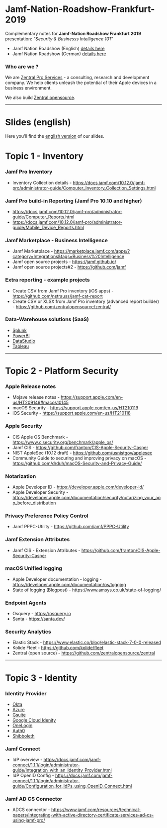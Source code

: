 # Jamf-Nation-Roadshow-Frankfurt-2019

Complementary notes for **Jamf-Nation Roadshow Frankfurt 2019** presentation: _"Security & Businesss Intelligence 101"_

- Jamf Nation Roadshow (English) [details here](https://www.jamf.com/events/jamf-nation-roadshow-frankfurt/)
- Jamf Nation Roadshow (German) [details here](https://www.jamf.com/de/veranstaltungen/jamf-nation-roadshow-frankfurt/)

### Who are we ?

We are [Zentral Pro Services](https://www.zentral.pro/) - a consulting, research and development company.
We help clients unleash the potential of their Apple devices in a business environment.

We also build [Zentral opensource](https://github.com/zentralopensource/zentral/wiki).

---

# Slides (english)

Here you'll find the [english version](./pdf/Jamf-Nation-Roadshow-Frankfurt-2019.pdf) of our slides. 

# Topic 1 - Inventory

### Jamf Pro Inventory

- Inventory Collection details - https://docs.jamf.com/10.12.0/jamf-pro/administrator-guide/Computer_Inventory_Collection_Settings.html

### Jamf Pro build-in Reporting (Jamf Pro 10.10 and higher)

- https://docs.jamf.com/10.12.0/jamf-pro/administrator-guide/Computer_Reports.html
- https://docs.jamf.com/10.12.0/jamf-pro/administrator-guide/Mobile_Device_Reports.html

### Jamf Marketplace - Business Intelligence

- Jamf Marketplace - https://marketplace.jamf.com/apps/?category=Integrations&tags=Business%20Intelligence
- Jamf open source projects - https://jamf.github.io/
- Jamf open source projects#2 - https://github.com/jamf

### Extra reporting - example projects

- Create CSV from Jamf Pro inventory (iOS apps) - https://github.com/nstrauss/jamf-cat-report
- Create CSV or XLSX from Jamf Pro inventory (advanced report builder) - https://github.com/zentralopensource/zentral/

### Data-Warehouse solutions (SaaS)

- [Splunk](https://www.splunk.com/)
- [PowerBI](https://powerbi.microsoft.com/)
- [DataStudio](https://datastudio.google.com/)
- [Tableau](https://www.tableau.com/)
---

# Topic 2 - Platform Security 

### Apple Release notes
- Mojave release notes - https://support.apple.com/en-us/HT209149#macos10145
- macOS Security - https://support.apple.com/en-us/HT210119
- iOS Security - https://support.apple.com/en-us/HT210118

### Apple Security 

- CIS Apple OS Benchmark - https://www.cisecurity.org/benchmark/apple_os/
- Jamf CIS - https://github.com/franton/CIS-Apple-Security-Casper
- NIST AppleSec (10.12 draft) - https://github.com/usnistgov/applesec
- Community Guide to securing and improving privacy on macOS - https://github.com/drduh/macOS-Security-and-Privacy-Guide/

### Notarization

- Apple Developer ID - https://developer.apple.com/developer-id/
- Apple Developer Security - https://developer.apple.com/documentation/security/notarizing_your_app_before_distribution

### Privacy Preference Policy Control

- Jamf PPPC-Utility - https://github.com/jamf/PPPC-Utility

### Jamf Extension Attributes

- Jamf CIS - Extension Attributes - https://github.com/franton/CIS-Apple-Security-Casper

### macOS Unified logging

- Apple Developer documentation - logging - https://developer.apple.com/documentation/os/logging
- State of logging (Blogpost) - https://www.amsys.co.uk/state-of-logging/

### Endpoint Agents

- Osquery - https://osquery.io
- Santa - https://santa.dev/

### Security Analytics

- Elastic Stack - https://www.elastic.co/blog/elastic-stack-7-0-0-released
- Kolide Fleet - https://github.com/kolide/fleet
- Zentral (open source) - https://github.com/zentralopensource/zentral

---

# Topic 3 - Identity

### Identity Provider

- [Okta](https://www.okta.com/)
- [Azure](https://azure.microsoft.com/)
- [Gsuite](https://gsuite.google.com/)
- [Google Cloud Idenity](https://cloud.google.com/identity/)
- [OneLogin](https://www.onelogin.com/)
- [Auth0](https://auth0.com/)
- [Shibboleth](https://www.shibboleth.net/products/identity-provider/)

### Jamf Connect 

- IdP overview - https://docs.jamf.com/jamf-connect/1.1.1/login/administrator-guide/Integration_with_an_Identity_Provider.html
- IdP OpenID Config - https://docs.jamf.com/jamf-connect/1.1.1/login/administrator-guide/Configuration_for_IdPs_using_OpenID_Connect.html

### Jamf AD CS Connector

- ADCS connector - https://www.jamf.com/resources/technical-papers/integrating-with-active-directory-certificate-services-ad-cs-using-jamf-pro/
